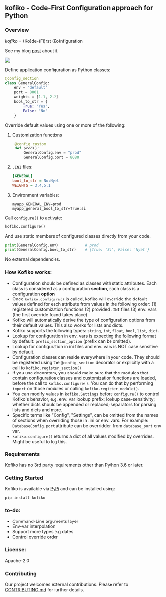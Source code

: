 ## kofiko - Code-First Configuration approach for Python 

### Overview

*kofiko* = (Ko)de-(Fi)rst (Ko)nfiguration

See my blog [post](https://medium.com/@davidoha/code-first-configuration-approach-for-python-f975469433b9) about it.

![](docs/kofiko-python.png)

Define application configuration as Python classes:

```python
@config_section
class GeneralConfig:
    env = "default"
    port = 8001
    weights = [1.1, 2.2]
    bool_to_str = {
        True: "Yes",
        False: "No"
    }
```

Override default values using one or more of the following:
1. Customization functions
   ```python
    @config_custom
    def prod():
        GeneralConfig.env = "prod"
        GeneralConfig.port = 8080
    ```

1. `.INI` files:
    ```ini
    [GENERAL]
    bool_to_str = No:Nyet
    WEIGHTS = 3,4,5.1
    ```

1. Environment variables:  
   ```shell script
   myapp_GENERAL_ENV=prod 
   myapp_general_bool_to_str=True:si
   ```

Call `configure()` to activate:
```python
kofiko.configure()
```

And use static members of configured classes directly from your code.
```python
print(GeneralConfig.env)            # prod
print(GeneralConfig.bool_to_str)    # {True: 'Si', False: 'Nyet'}
```

No external dependencies. 

### How Kofiko works:

* Configuration should be defined as classes with static attributes. 
Each class is considered as a configuration **section**, each class is a configuration **option**.
* Once `kofiko.configure()` is called, kofiko will override the default values defined
for each attribute from values in the following order: (1) registered customization functions
(2) provided `.INI` files (3) env. vars (the first override found takes place)
* Kofiko will automatically derive the type of configuration options from their default values. 
This also works for lists and dicts.
* Kofiko supports the following types: `string`, `int`, `float`, `bool`, `list`, `dict`.   
* Lookup for configuration in env. vars is expecting the following format by default: 
`prefix_section_option` (prefix can be omitted).
* Lookup for configuration in ini files and env. vars is NOT case sensitive by default.  
* Configuration classes can reside everywhere in your code. They should be registered 
using the `@config_section` decorator or explicitly with a call to `kofiko.register_section()`
* If you use decorators, you should make sure that the modules that contain configuration classes and customization functions are loaded, before the call to `kofiko.configure()`. 
You can do that by performing `import` on those modules or calling `kofiko.register_module()`.
* You can modify values in `kofiko.Settings` before `configure()` to control Kofiko's behavior, 
e.g. env. var lookup prefix; lookup case-sensitivity; whether dicts should be appended or replaced; separators for parsing lists and dicts and more.
* Specific terms like "Config", "Settings", can be omitted from the names of sections when overriding those in .ini or env. vars. For example: `DatabaseConfig.port` attribute 
can be overridden from `database_port` env var.
* `kofiko.configure()` returns a dict of all values modified by overrides. Might be useful to log this.

### Requirements

Kofiko has no 3rd party requirements other than Python 3.6 or later.

### Getting Started

Kofiko is available via [PyPi](https://pypi.org/project/kofiko) and can be installed using:

```
pip install kofiko
```

### to-do:

* Command-Line arguments layer
* Env-var interpolation
* Support more types e.g dates
* Control override order
  
### License: 
Apache-2.0

### Contributing 

Our project welcomes external contributions. Please refer to [CONTRIBUTING.md](CONTRIBUTING.md) for further details.
